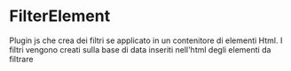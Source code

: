 # FilterElement
Plugin js che crea dei filtri se applicato in un contenitore di elementi Html. I filtri vengono creati sulla base di data inseriti nell'html degli elementi da filtrare
